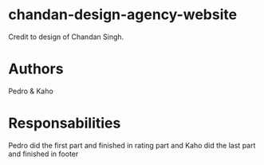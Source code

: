 # chandan-design-agency-website

Credit to design of Chandan Singh.

# Authors

Pedro & Kaho

# Responsabilities

Pedro did the first part and finished in rating part and Kaho did the last part and finished in footer
